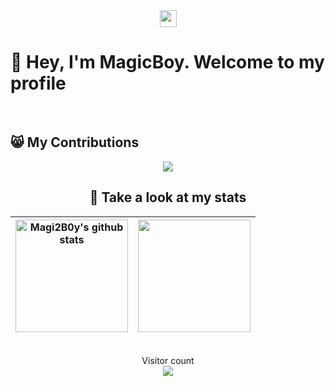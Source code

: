 <div align="center">
  <img src="https://user-images.githubusercontent.com/5679180/79618120-0daffb80-80be-11ea-819e-d2b0fa904d07.gif" width="27px">
</div>

# 👋 Hey, I'm MagicBoy. Welcome to my profile
  <br>

## 😸 My Contributions

<div align="center">
<img src="https://raw.githubusercontent.com/Magi2B0y/main/assets/github-contribution-grid-snake.svg" />
<br>

## 🍉 Take a look at my stats

<div align="center" width="100%">

| <a> <img height="180em" align="center" src="https://github-readme-stats.vercel.app/api?username=Magi2B0y&show_icons=true&theme=buefy&hide_border=true" alt="Magi2B0y's github stats" /> </a> | <a> <img height="180em" align="center" src="https://github-readme-stats.vercel.app/api/top-langs/?username=Magi2B0y&layout=compact&theme=buefy&hide=html,CSS,Smarty,SCSS,LESS,JavaScript,Yacc,PHP" /> </a> | 
| ------------- | ------------- |
</div>

<p align="center"> 
  <br>
  Visitor count
  <br>
  <img src="https://profile-counter.glitch.me/Magi2B0y/count.svg" />
</p>
